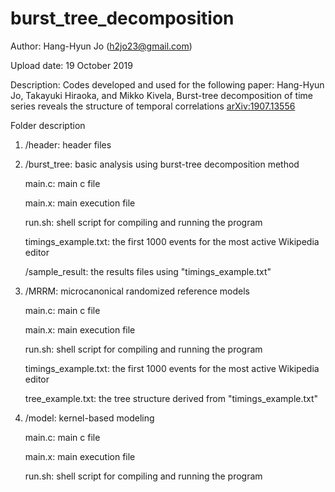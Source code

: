 # burst_tree_decomposition

Author: Hang-Hyun Jo (h2jo23@gmail.com)

Upload date: 19 October 2019

Description: 
    Codes developed and used for the following paper: Hang-Hyun Jo, Takayuki Hiraoka, and Mikko Kivela, Burst-tree decomposition of time series reveals the structure of temporal correlations [arXiv:1907.13556](https://arxiv.org/abs/1907.13556) 


Folder description

1. /header: header files

2. /burst_tree: basic analysis using burst-tree decomposition method

    main.c: main c file
    
    main.x: main execution file
    
    run.sh: shell script for compiling and running the program
    
    timings_example.txt: the first 1000 events for the most active Wikipedia editor
    
    /sample_result: the results files using "timings_example.txt"

3. /MRRM: microcanonical randomized reference models

    main.c: main c file
    
    main.x: main execution file
    
    run.sh: shell script for compiling and running the program
    
    timings_example.txt: the first 1000 events for the most active Wikipedia editor
    
    tree_example.txt: the tree structure derived from "timings_example.txt"

4. /model: kernel-based modeling
    
    main.c: main c file
    
    main.x: main execution file
    
    run.sh: shell script for compiling and running the program
